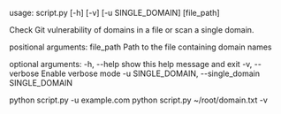 usage: script.py [-h] [-v] [-u SINGLE_DOMAIN] [file_path]

Check Git vulnerability of domains in a file or scan a single domain.

positional arguments:
  file_path             Path to the file containing domain names

optional arguments:
  -h, --help            show this help message and exit
  -v, --verbose         Enable verbose mode
  -u SINGLE_DOMAIN, --single_domain SINGLE_DOMAIN

  python script.py -u example.com
  python script.py ~/root/domain.txt -v 
